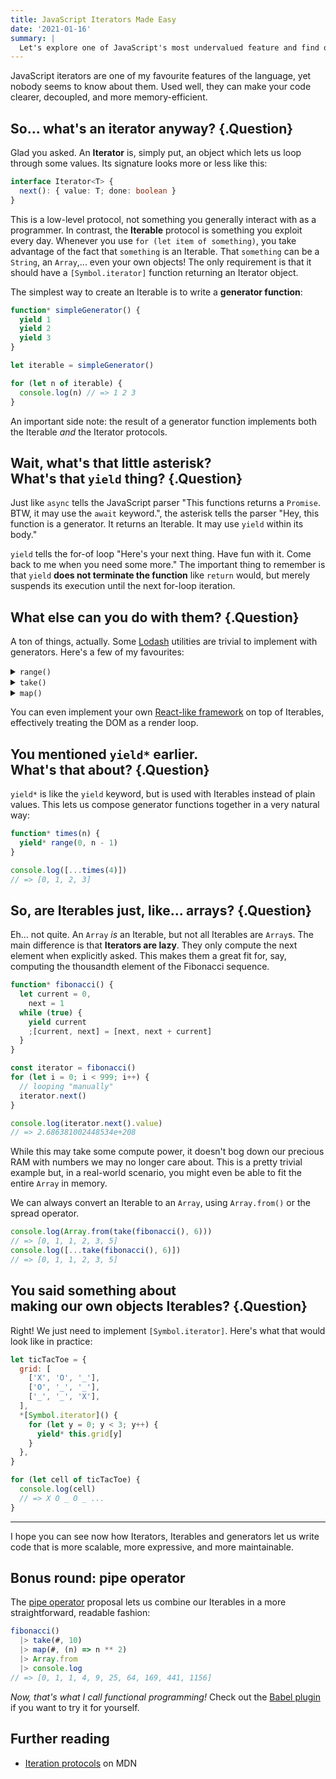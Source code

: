 ```yaml
---
title: JavaScript Iterators Made Easy
date: '2021-01-16'
summary: |
  Let's explore one of JavaScript's most undervalued feature and find out how to make the best of it.
---
```


JavaScript iterators are one of my favourite features of the language, yet nobody seems to know about them. Used well, they can make your code clearer, decoupled, and more memory-efficient.

## So... what's an iterator anyway? {.Question}

Glad you asked. An **Iterator** is, simply put, an object which lets us loop through some values. Its signature looks more or less like this:

```typescript
interface Iterator<T> {
  next(): { value: T; done: boolean }
}
```

This is a low-level protocol, not something you generally interact with as a programmer. In contrast, the **Iterable** protocol is something you exploit every day. Whenever you use `for (let item of something)`, you take advantage of the fact that `something` is an Iterable. That `something` can be a `String`, an `Array`,... even your own objects! The only requirement is that it should have a `[Symbol.iterator]` function returning an Iterator object.

The simplest way to create an Iterable is to write a **generator function**:

```js
function* simpleGenerator() {
  yield 1
  yield 2
  yield 3
}

let iterable = simpleGenerator()

for (let n of iterable) {
  console.log(n) // => 1 2 3
}
```

An important side note: the result of a generator function implements both the Iterable _and_ the Iterator protocols.

## Wait, what's that little asterisk?<br> What's that `yield` thing? {.Question}

Just like `async` tells the JavaScript parser "This functions returns a `Promise`. BTW, it may use the `await` keyword.", the asterisk tells the parser "Hey, this function is a generator. It returns an Iterable. It may use `yield` within its body."

`yield` tells the for-of loop "Here's your next thing. Have fun with it. Come back to me when you need some more." The important thing to remember is that `yield` **does not terminate the function** like `return` would, but merely suspends its execution until the next for-loop iteration.

## What else can you do with them? {.Question}

A ton of things, actually. Some [Lodash](http://lodash.com) utilities are trivial to implement with generators. Here's a few of my favourites:

<details>
<summary><code>range()</code></summary>

```js
function* range(from, to, step = 1) {
  for (let i = from; i <= to; i += step) {
    yield i
  }
}

console.log([...range(4, 10, 2)])
// => [4, 6, 8, 10]
```

</details>
<details>
<summary><code>take()</code></summary>

```js
function* take(iterable, max) {
  let i = 0
  for (let next of iterable) {
    if (i < max) yield next
    else return
    i++
  }
}

console.log([...take(range(4, 10, 2), 2)])
// => [4, 6]
```

</details>
<details>
<summary><code>map()</code></summary>

```js
function* map(iterable, transform) {
  for (let next of iterable) {
    yield transform(next)
  }
}

console.log([...map(range(4, 10, 2), (n) => n ** 2)])
// => [16, 36, 64, 100]
```

</details>

You can even implement your own [React-like framework](https://crank.js.org/) on top of Iterables, effectively treating the DOM as a render loop.

## You mentioned `yield*` earlier.<br> What's that about? {.Question}

`yield*` is like the `yield` keyword, but is used with Iterables instead of plain values. This lets us compose generator functions together in a very natural way:

```js
function* times(n) {
  yield* range(0, n - 1)
}

console.log([...times(4)])
// => [0, 1, 2, 3]
```

## So, are Iterables just, like... arrays? {.Question}

Eh... not quite. An `Array` _is_ an Iterable, but not all Iterables are `Array`s. The main difference is that **Iterators are lazy**. They only compute the next element when explicitly asked. This makes them a great fit for, say, computing the thousandth element of the Fibonacci sequence.

```js
function* fibonacci() {
  let current = 0,
    next = 1
  while (true) {
    yield current
    ;[current, next] = [next, next + current]
  }
}

const iterator = fibonacci()
for (let i = 0; i < 999; i++) {
  // looping "manually"
  iterator.next()
}

console.log(iterator.next().value)
// => 2.686381002448534e+208
```

While this may take some compute power, it doesn't bog down our precious RAM with numbers we may no longer care about. This is a pretty trivial example but, in a real-world scenario, you might even be able to fit the entire `Array` in memory.

We can always convert an Iterable to an `Array`, using `Array.from()` or the spread operator.

```js
console.log(Array.from(take(fibonacci(), 6)))
// => [0, 1, 1, 2, 3, 5]
console.log([...take(fibonacci(), 6)])
// => [0, 1, 1, 2, 3, 5]
```

## You said something about<br> making our own objects Iterables? {.Question}

Right! We just need to implement `[Symbol.iterator]`. Here's what that would look like in practice:

```js
let ticTacToe = {
  grid: [
    ['X', 'O', '_'],
    ['O', '_', '_'],
    ['_', '_', 'X'],
  ],
  *[Symbol.iterator]() {
    for (let y = 0; y < 3; y++) {
      yield* this.grid[y]
    }
  },
}

for (let cell of ticTacToe) {
  console.log(cell)
  // => X O _ O _ ...
}
```

<hr>

I hope you can see now how Iterators, Iterables and generators let us write code that is more scalable, more expressive, and more maintainable.

## Bonus round: pipe operator

The [pipe operator](https://github.com/tc39/proposal-pipeline-operator/wiki#proposal0-original-minimal-proposal) proposal lets us combine our Iterables in a more straightforward, readable fashion:

```js
fibonacci() 
  |> take(#, 10)
  |> map(#, (n) => n ** 2)
  |> Array.from
  |> console.log
// => [0, 1, 1, 4, 9, 25, 64, 169, 441, 1156]
```

*Now, that's what I call functional programming!* Check out the [Babel plugin](https://babeljs.io/docs/en/babel-plugin-proposal-pipeline-operator) if you want to try it for yourself.

## Further reading

- [Iteration protocols](https://developer.mozilla.org/en-US/docs/Web/JavaScript/Reference/Iteration_protocols) on MDN

